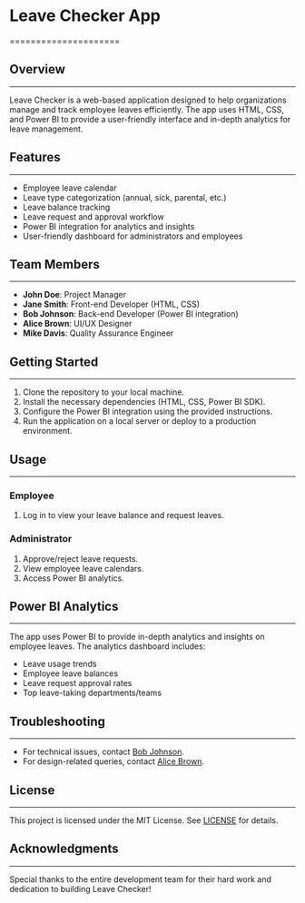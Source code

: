 # Leave Checker App
=====================

## Overview
-----------

Leave Checker is a web-based application designed to help organizations manage and track employee leaves efficiently. The app uses HTML, CSS, and Power BI to provide a user-friendly interface and in-depth analytics for leave management.

## Features
--------

* Employee leave calendar
* Leave type categorization (annual, sick, parental, etc.)
* Leave balance tracking
* Leave request and approval workflow
* Power BI integration for analytics and insights
* User-friendly dashboard for administrators and employees

## Team Members
---------------

* **John Doe**: Project Manager
* **Jane Smith**: Front-end Developer (HTML, CSS)
* **Bob Johnson**: Back-end Developer (Power BI integration)
* **Alice Brown**: UI/UX Designer
* **Mike Davis**: Quality Assurance Engineer

## Getting Started
---------------

1. Clone the repository to your local machine.
2. Install the necessary dependencies (HTML, CSS, Power BI SDK).
3. Configure the Power BI integration using the provided instructions.
4. Run the application on a local server or deploy to a production environment.

## Usage
-----

### Employee

1. Log in to view your leave balance and request leaves.

### Administrator

1. Approve/reject leave requests.
2. View employee leave calendars.
3. Access Power BI analytics.

## Power BI Analytics
-------------------

The app uses Power BI to provide in-depth analytics and insights on employee leaves. The analytics dashboard includes:

* Leave usage trends
* Employee leave balances
* Leave request approval rates
* Top leave-taking departments/teams

## Troubleshooting
-----------------

* For technical issues, contact [Bob Johnson](mailto:bob.johnson@email.com).
* For design-related queries, contact [Alice Brown](mailto:alice.brown@email.com).

## License
-------

This project is licensed under the MIT License. See [LICENSE](LICENSE) for details.

## Acknowledgments
---------------

Special thanks to the entire development team for their hard work and dedication to building Leave Checker!
